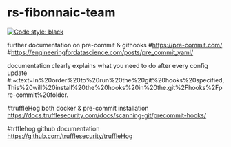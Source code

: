 # rs-fibonnaic-team
[![Code style: black](https://img.shields.io/badge/code%20style-black-000000.svg)](https://github.com/psf/black)


further documentation on pre-commit & githooks
#https://pre-commit.com/
#https://engineeringfordatascience.com/posts/pre_commit_yaml/

documentation clearly explains what you need to  do after every config update
#:~:text=In%20order%20to%20run%20the%20git%20hooks%20specified,This%20will%20install%20the%20hooks%20in%20the.git%2Fhooks%2Fpre-commit%20folder.

#truffleHog both docker & pre-commit installation
https://docs.trufflesecurity.com/docs/scanning-git/precommit-hooks/

#trfflehog github documentation
https://github.com/trufflesecurity/truffleHog
